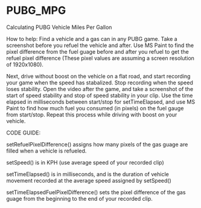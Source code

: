 # PUBG_MPG
Calculating PUBG Vehicle Miles Per Gallon

How to help:
Find a vehicle and a gas can in any PUBG game. Take a screenshot before you refuel the vehicle and after. Use MS Paint to find the pixel difference from the fuel guage before and after you refuel to get the refuel pixel difference (These pixel values are assuming a screen resolution of 1920x1080).

Next, drive without boost on the vehicle on a flat road, and start recording your game when the speed has stabalized. Stop recording when the speed loses stability. Open the video after the game, and take a screenshot of the start of speed stability and stop of speed stability in your clip. Use the time elapsed in milliseconds between start/stop for setTimeElapsed, and use MS Paint to find how much fuel you consumed (in pixels) on the fuel gauge from start/stop. Repeat this process while driving with boost on your vehicle.


CODE GUIDE:

setRefuelPixelDifference() assigns how many pixels of the gas guage are filled when a vehicle is refueled.

setSpeed() is in KPH (use average speed of your recorded clip)

setTimeElapsed() is in milliseconds, and is the duration of vehicle movement recorded at the average speed assigned by setSpeed()

setTimeElapsedFuelPixelDifference() sets the pixel difference of the gas guage from the beginning to the end of your recorded clip.
